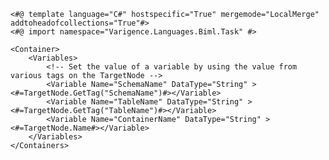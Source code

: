 	<#@ template language="C#" hostspecific="True" mergemode="LocalMerge" addtoheadofcollections="True"#>	<#@ import namespace="Varigence.Languages.Biml.Task" #>	            	<Container>	    <Variables>			<!-- Set the value of a variable by using the value from various tags on the TargetNode -->	        <Variable Name="SchemaName" DataType="String" ><#=TargetNode.GetTag("SchemaName")#></Variable>	        <Variable Name="TableName" DataType="String" ><#=TargetNode.GetTag("TableName")#></Variable>	        <Variable Name="ContainerName" DataType="String" ><#=TargetNode.Name#></Variable>		</Variables>	</Containers>
